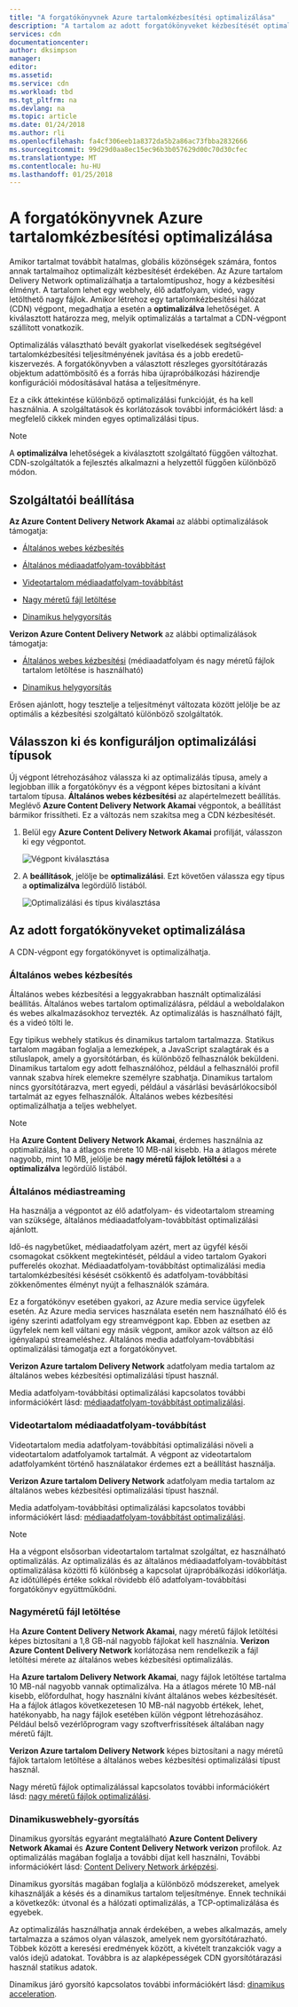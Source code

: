 ```yaml
---
title: "A forgatókönyvnek Azure tartalomkézbesítési optimalizálása"
description: "A tartalom az adott forgatókönyveket kézbesítését optimalizálása"
services: cdn
documentationcenter: 
author: dksimpson
manager: 
editor: 
ms.assetid: 
ms.service: cdn
ms.workload: tbd
ms.tgt_pltfrm: na
ms.devlang: na
ms.topic: article
ms.date: 01/24/2018
ms.author: rli
ms.openlocfilehash: fa4cf306eeb1a8372da5b2a86ac73fbba2832666
ms.sourcegitcommit: 99d29d0aa8ec15ec96b3b057629d00c70d30cfec
ms.translationtype: MT
ms.contentlocale: hu-HU
ms.lasthandoff: 01/25/2018
---
```

# <a name="optimize-azure-content-delivery-for-your-scenario"></a>A forgatókönyvnek Azure tartalomkézbesítési optimalizálása

Amikor tartalmat továbbít hatalmas, globális közönségek számára, fontos annak tartalmaihoz optimalizált kézbesítését érdekében. Az Azure tartalom Delivery Network optimalizálhatja a tartalomtípushoz, hogy a kézbesítési élményt. A tartalom lehet egy webhely, élő adatfolyam, videó, vagy letölthető nagy fájlok. Amikor létrehoz egy tartalomkézbesítési hálózat (CDN) végpont, megadhatja a esetén a **optimalizálva** lehetőséget. A kiválasztott határozza meg, melyik optimalizálás a tartalmat a CDN-végpont szállított vonatkozik.

Optimalizálás választható bevált gyakorlat viselkedések segítségével tartalomkézbesítési teljesítményének javítása és a jobb eredetű-kiszervezés. A forgatókönyvben a választott részleges gyorsítótárazás objektum adattömbösítő és a forrás hiba újrapróbálkozási házirendje konfigurációi módosításával hatása a teljesítményre. 

Ez a cikk áttekintése különböző optimalizálási funkcióját, és ha kell használnia. A szolgáltatások és korlátozások további információkért lásd: a megfelelő cikkek minden egyes optimalizálási típus.

> [!NOTE]
> A **optimalizálva** lehetőségek a kiválasztott szolgáltató függően változhat. CDN-szolgáltatók a fejlesztés alkalmazni a helyzettől függően különböző módon. 

## <a name="provider-options"></a>Szolgáltatói beállítása

**Az Azure Content Delivery Network Akamai** az alábbi optimalizálások támogatja:

* [Általános webes kézbesítés](#general-web-delivery) 

* [Általános médiaadatfolyam-továbbítást](#general-media-streaming)

* [Videotartalom médiaadatfolyam-továbbítást](#video-on-demand-media-streaming)

* [Nagy méretű fájl letöltése](#large-file-download)

* [Dinamikus helygyorsítás](#dynamic-site-acceleration) 

**Verizon Azure Content Delivery Network** az alábbi optimalizálások támogatja:

* [Általános webes kézbesítési](#general-web-delivery) (médiaadatfolyam és nagy méretű fájlok tartalom letöltése is használható)

* [Dinamikus helygyorsítás](#dynamic-site-acceleration) 

Erősen ajánlott, hogy tesztelje a teljesítményt változata között jelölje be az optimális a kézbesítési szolgáltató különböző szolgáltatók.

## <a name="select-and-configure-optimization-types"></a>Válasszon ki és konfiguráljon optimalizálási típusok

Új végpont létrehozásához válassza ki az optimalizálás típusa, amely a legjobban illik a forgatókönyv és a végpont képes biztosítani a kívánt tartalom típusa. **Általános webes kézbesítési** az alapértelmezett beállítás. Meglévő **Azure Content Delivery Network Akamai** végpontok, a beállítást bármikor frissítheti. Ez a változás nem szakítsa meg a CDN kézbesítését. 

1. Belül egy **Azure Content Delivery Network Akamai** profilját, válasszon ki egy végpontot.

    ![Végpont kiválasztása ](./media/cdn-optimization-overview/01_Akamai.png)

2. A **beállítások**, jelölje be **optimalizálási**. Ezt követően válassza egy típus a **optimalizálva** legördülő listából.

    ![Optimalizálási és típus kiválasztása](./media/cdn-optimization-overview/02_Select.png)

## <a name="optimization-for-specific-scenarios"></a>Az adott forgatókönyveket optimalizálása

A CDN-végpont egy forgatókönyvet is optimalizálhatja. 

### <a name="general-web-delivery"></a>Általános webes kézbesítés

Általános webes kézbesítési a leggyakrabban használt optimalizálási beállítás. Általános webes tartalom optimalizálásra, például a weboldalakon és webes alkalmazásokhoz tervezték. Az optimalizálás is használható fájlt, és a videó tölti le.

Egy tipikus webhely statikus és dinamikus tartalom tartalmazza. Statikus tartalom magában foglalja a lemezképek, a JavaScript szalagtárak és a stíluslapok, amely a gyorsítótárban, és különböző felhasználók beküldeni. Dinamikus tartalom egy adott felhasználóhoz, például a felhasználói profil vannak szabva hírek elemekre személyre szabhatja. Dinamikus tartalom nincs gyorsítótárazva, mert egyedi, például a vásárlási bevásárlókocsiból tartalmát az egyes felhasználók. Általános webes kézbesítési optimalizálhatja a teljes webhelyet. 

> [!NOTE]
> Ha **Azure Content Delivery Network Akamai**, érdemes használnia az optimalizálás, ha a átlagos mérete 10 MB-nál kisebb. Ha a átlagos mérete nagyobb, mint 10 MB, jelölje be **nagy méretű fájlok letöltési** a a **optimalizálva** legördülő listából.

### <a name="general-media-streaming"></a>Általános médiastreaming

Ha használja a végpontot az élő adatfolyam- és videotartalom streaming van szüksége, általános médiaadatfolyam-továbbítást optimalizálási ajánlott.

Idő-és nagybetűket, médiaadatfolyam azért, mert az ügyfél késői csomagokat csökkent megtekintését, például a video tartalom Gyakori pufferelés okozhat. Médiaadatfolyam-továbbítást optimalizálási media tartalomkézbesítési késését csökkentő és adatfolyam-továbbítási zökkenőmentes élményt nyújt a felhasználók számára. 

Ez a forgatókönyv esetében gyakori, az Azure media service ügyfelek esetén. Az Azure media services használata esetén nem használható élő és igény szerinti adatfolyam egy streamvégpont kap. Ebben az esetben az ügyfelek nem kell váltani egy másik végpont, amikor azok váltson az élő igényalapú streameléshez. Általános media adatfolyam-továbbítási optimalizálási támogatja ezt a forgatókönyvet.

**Verizon Azure tartalom Delivery Network** adatfolyam media tartalom az általános webes kézbesítési optimalizálási típust használ.

Media adatfolyam-továbbítási optimalizálási kapcsolatos további információkért lásd: [médiaadatfolyam-továbbítást optimalizálási](cdn-media-streaming-optimization.md).

### <a name="video-on-demand-media-streaming"></a>Videotartalom médiaadatfolyam-továbbítást

Videotartalom media adatfolyam-továbbítási optimalizálási növeli a videotartalom adatfolyamok tartalmát. A végpont az videotartalom adatfolyamként történő használatakor érdemes ezt a beállítást használja.

**Verizon Azure tartalom Delivery Network** adatfolyam media tartalom az általános webes kézbesítési optimalizálási típust használ.

Media adatfolyam-továbbítási optimalizálási kapcsolatos további információkért lásd: [médiaadatfolyam-továbbítást optimalizálási](cdn-media-streaming-optimization.md).

> [!NOTE]
> Ha a végpont elsősorban videotartalom tartalmat szolgáltat, ez használható optimalizálás. Az optimalizálás és az általános médiaadatfolyam-továbbítást optimalizálása közötti fő különbség a kapcsolat újrapróbálkozási időkorlátja. Az időtúllépés értéke sokkal rövidebb élő adatfolyam-továbbítási forgatókönyv együttműködni.

### <a name="large-file-download"></a>Nagyméretű fájl letöltése

Ha **Azure Content Delivery Network Akamai**, nagy méretű fájlok letöltési képes biztosítani a 1,8 GB-nál nagyobb fájlokat kell használnia. **Verizon Azure Content Delivery Network** korlátozása nem rendelkezik a fájl letöltési mérete az általános webes kézbesítési optimalizálás.

Ha **Azure tartalom Delivery Network Akamai**, nagy fájlok letöltése tartalma 10 MB-nál nagyobb vannak optimalizálva. Ha a átlagos mérete 10 MB-nál kisebb, előfordulhat, hogy használni kívánt általános webes kézbesítését. Ha a fájlok átlagos következetesen 10 MB-nál nagyobb értékek, lehet, hatékonyabb, ha nagy fájlok esetében külön végpont létrehozásához. Például belső vezérlőprogram vagy szoftverfrissítések általában nagy méretű fájlt.

**Verizon Azure tartalom Delivery Network** képes biztosítani a nagy méretű fájlok tartalom letöltése a általános webes kézbesítési optimalizálási típust használ.

Nagy méretű fájlok optimalizálással kapcsolatos további információkért lásd: [nagy méretű fájlok optimalizálási](cdn-large-file-optimization.md).

### <a name="dynamic-site-acceleration"></a>Dinamikuswebhely-gyorsítás

 Dinamikus gyorsítás egyaránt megtalálható **Azure Content Delivery Network Akamai** és **Azure Content Delivery Network verizon** profilok. Az optimalizálás magában foglalja a további díjat kell használni, További információkért lásd: [Content Delivery Network árképzési](https://azure.microsoft.com/pricing/details/cdn/).

Dinamikus gyorsítás magában foglalja a különböző módszereket, amelyek kihasználják a késés és a dinamikus tartalom teljesítménye. Ennek technikái a következők: útvonal és a hálózati optimalizálás, a TCP-optimalizálása és egyebek. 

Az optimalizálás használhatja annak érdekében, a webes alkalmazás, amely tartalmazza a számos olyan válaszok, amelyek nem gyorsítótárazható. Többek között a keresési eredmények között, a kivételt tranzakciók vagy a valós idejű adatokat. Továbbra is az alapképességek CDN gyorsítótárazási használ statikus adatok. 

Dinamikus járó gyorsító kapcsolatos további információkért lásd: [dinamikus acceleration](cdn-dynamic-site-acceleration.md).



